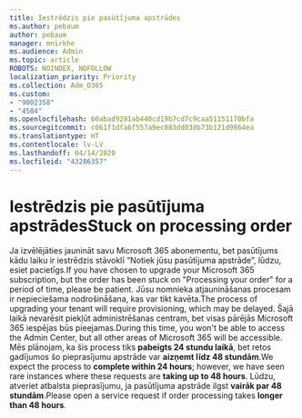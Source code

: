 ```yaml
---
title: Iestrēdzis pie pasūtījuma apstrādes
ms.author: pebaum
author: pebaum
manager: mnirkhe
ms.audience: Admin
ms.topic: article
ROBOTS: NOINDEX, NOFOLLOW
localization_priority: Priority
ms.collection: Adm_O365
ms.custom:
- "9002358"
- "4584"
ms.openlocfilehash: 60abad9281ab440cd19b7cd7c9caa51151170bfa
ms.sourcegitcommit: c061f1dfa6f557a9ec083dd030b73b121d9864ea
ms.translationtype: HT
ms.contentlocale: lv-LV
ms.lasthandoff: 04/14/2020
ms.locfileid: "43286357"
---
```

# <a name="stuck-on-processing-order"></a><span data-ttu-id="3e9b0-102">Iestrēdzis pie pasūtījuma apstrādes</span><span class="sxs-lookup"><span data-stu-id="3e9b0-102">Stuck on processing order</span></span>

<span data-ttu-id="3e9b0-103">Ja izvēlējāties jaunināt savu Microsoft 365 abonementu, bet pasūtījums kādu laiku ir iestrēdzis stāvoklī “Notiek jūsu pasūtījuma apstrāde”, lūdzu, esiet pacietīgs.</span><span class="sxs-lookup"><span data-stu-id="3e9b0-103">If you have chosen to upgrade your Microsoft 365 subscription, but the order has been stuck on "Processing your order" for a period of time, please be patient.</span></span> <span data-ttu-id="3e9b0-104">Jūsu nomnieka atjaunināšanas procesam ir nepieciešama nodrošināšana, kas var tikt kavēta.</span><span class="sxs-lookup"><span data-stu-id="3e9b0-104">The process of upgrading your tenant will require provisioning, which may be delayed.</span></span> <span data-ttu-id="3e9b0-105">Šajā laikā nevarēsit piekļūt administrēšanas centram, bet visas pārējās Microsoft 365 iespējas būs pieejamas.</span><span class="sxs-lookup"><span data-stu-id="3e9b0-105">During this time, you won't be able to access the Admin Center, but all other areas of Microsoft 365 will be accessible.</span></span> <span data-ttu-id="3e9b0-106">Mēs plānojam, ka šis process tiks **pabeigts 24 stundu laikā**, bet retos gadījumos šo pieprasījumu apstrāde var **aizņemt līdz 48 stundām**.</span><span class="sxs-lookup"><span data-stu-id="3e9b0-106">We expect the process to **complete within 24 hours**; however, we have seen rare instances where these requests are **taking up to 48 hours**.</span></span> <span data-ttu-id="3e9b0-107">Lūdzu, atveriet atbalsta pieprasījumu, ja pasūtījuma apstrāde ilgst **vairāk par 48 stundām**.</span><span class="sxs-lookup"><span data-stu-id="3e9b0-107">Please open a service request if order processing takes **longer than 48 hours**.</span></span>
